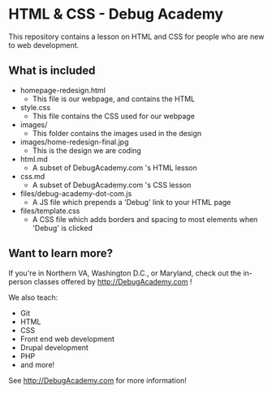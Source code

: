 # HTML & CSS - Debug Academy
This repository contains a lesson on HTML and CSS for people who are new to web development.  

## What is included
- homepage-redesign.html
  - This file is our webpage, and contains the HTML
- style.css
  - This file contains the CSS used for our webpage
- images/
  - This folder contains the images used in the design
- images/home-redesign-final.jpg
  - This is the design we are coding
- html.md
  - A subset of DebugAcademy.com 's HTML lesson
- css.md
  - A subset of DebugAcademy.com 's CSS lesson
- files/debug-academy-dot-com.js
  - A JS file which prepends a 'Debug' link to your HTML page
- files/template.css
  - A CSS file which adds borders and spacing to most elements when 'Debug' is clicked

## Want to learn more?
If you're in Northern VA, Washington D.C., or Maryland, check out the in-person classes offered by http://DebugAcademy.com !  

We also teach:  
- Git
- HTML
- CSS
- Front end web development
- Drupal development
- PHP
- and more!

See http://DebugAcademy.com for more information!  
